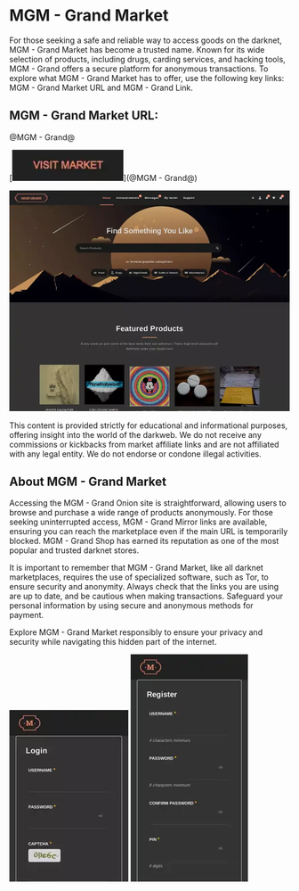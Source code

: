 # MGM - Grand Market
For those seeking a safe and reliable way to access goods on the darknet, MGM - Grand Market has become a trusted name. Known for its wide selection of products, including drugs, carding services, and hacking tools, MGM - Grand offers a secure platform for anonymous transactions. To explore what MGM - Grand Market has to offer, use the following key links: MGM - Grand Market URL and MGM - Grand Link.

## MGM - Grand Market URL:

@MGM - Grand@

[<img src="/assets/vibmistphyl.webp" width="200">](@MGM - Grand@)

<a href="@MGM - Grand@"><img src="/assets/prethyco.webp" alt="image" style="max-width: 100%;"><a>

This content is provided strictly for educational and informational purposes, offering insight into the world of the darkweb. We do not receive any commissions or kickbacks from market affiliate links and are not affiliated with any legal entity. We do not endorse or condone illegal activities.

## About MGM - Grand Market

Accessing the MGM - Grand Onion site is straightforward, allowing users to browse and purchase a wide range of products anonymously. For those seeking uninterrupted access, MGM - Grand Mirror links are available, ensuring you can reach the marketplace even if the main URL is temporarily blocked. MGM - Grand Shop has earned its reputation as one of the most popular and trusted darknet stores.

It is important to remember that MGM - Grand Market, like all darknet marketplaces, requires the use of specialized software, such as Tor, to ensure security and anonymity. Always check that the links you are using are up to date, and be cautious when making transactions. Safeguard your personal information by using secure and anonymous methods for payment.

Explore MGM - Grand Market responsibly to ensure your privacy and security while navigating this hidden part of the internet.

<a href="@MGM - Grand@"><img src="/assets/freessoftsnor.webp" alt="image" style="max-width: 100%;"><a>  <a href="@MGM - Grand@"><img src="/assets/abofun.webp" alt="image" style="max-width: 100%;"><a>